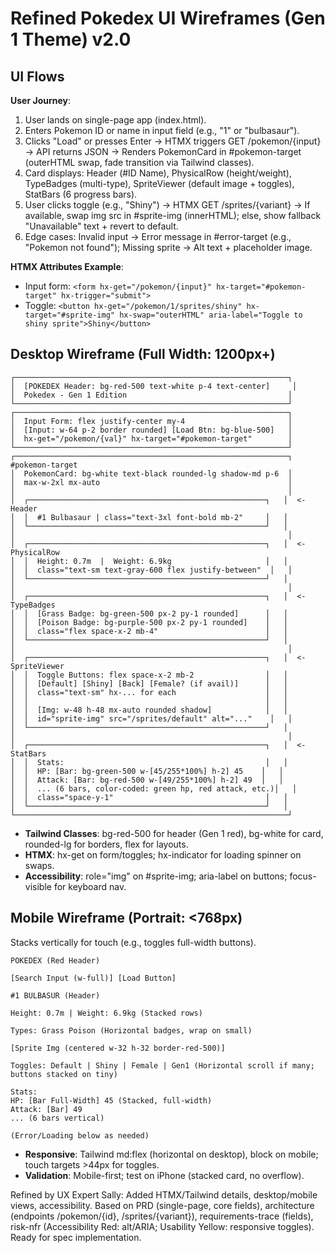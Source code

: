 # Refined Pokedex UI Wireframes (Gen 1 Theme) v2.0

## UI Flows
**User Journey**:
1. User lands on single-page app (index.html).
2. Enters Pokemon ID or name in input field (e.g., "1" or "bulbasaur").
3. Clicks "Load" or presses Enter → HTMX triggers GET /pokemon/{input} → API returns JSON → Renders PokemonCard in #pokemon-target (outerHTML swap, fade transition via Tailwind classes).
4. Card displays: Header (#ID Name), PhysicalRow (height/weight), TypeBadges (multi-type), SpriteViewer (default image + toggles), StatBars (6 progress bars).
5. User clicks toggle (e.g., "Shiny") → HTMX GET /sprites/{variant} → If available, swap img src in #sprite-img (innerHTML); else, show fallback "Unavailable" text + revert to default.
6. Edge cases: Invalid input → Error message in #error-target (e.g., "Pokemon not found"); Missing sprite → Alt text + placeholder image.

**HTMX Attributes Example**:
- Input form: `<form hx-get="/pokemon/{input}" hx-target="#pokemon-target" hx-trigger="submit">`
- Toggle: `<button hx-get="/pokemon/1/sprites/shiny" hx-target="#sprite-img" hx-swap="outerHTML" aria-label="Toggle to shiny sprite">Shiny</button>`

## Desktop Wireframe (Full Width: 1200px+)
```
┌─────────────────────────────────────────────────────────────┐
│  [POKEDEX Header: bg-red-500 text-white p-4 text-center]     │
│  Pokedex - Gen 1 Edition                                    │
└─────────────────────────────────────────────────────────────┘
┌─────────────────────────────────────────────────────────────┐
│  Input Form: flex justify-center my-4                       │
│  [Input: w-64 p-2 border rounded] [Load Btn: bg-blue-500]   │
│  hx-get="/pokemon/{val}" hx-target="#pokemon-target"        │
└─────────────────────────────────────────────────────────────┘
┌─────────────────────────────────────────────────────────────┐  #pokemon-target
│  PokemonCard: bg-white text-black rounded-lg shadow-md p-6  │
│  max-w-2xl mx-auto                                          │
│                                                             │
│  ┌─────────────────────────────────────────────────────┐   │  <- Header
│  │  #1 Bulbasaur | class="text-3xl font-bold mb-2"     │   │
│  └─────────────────────────────────────────────────────┘   │
│                                                             │
│  ┌─────────────────────────────────────────────────────┐   │  <- PhysicalRow
│  │  Height: 0.7m  |  Weight: 6.9kg                     │   │
│  │  class="text-sm text-gray-600 flex justify-between"  │   │
│  └─────────────────────────────────────────────────────┘   │
│                                                             │
│  ┌─────────────────────────────────────────────────────┐   │  <- TypeBadges
│  │  [Grass Badge: bg-green-500 px-2 py-1 rounded]      │   │
│  │  [Poison Badge: bg-purple-500 px-2 py-1 rounded]    │   │
│  │  class="flex space-x-2 mb-4"                        │   │
│  └─────────────────────────────────────────────────────┘   │
│                                                             │
│  ┌─────────────────────────────────────────────────────┐   │  <- SpriteViewer
│  │  Toggle Buttons: flex space-x-2 mb-2                │   │
│  │  [Default] [Shiny] [Back] [Female? (if avail)]      │   │
│  │  class="text-sm" hx-... for each                    │   │
│  │                                                     │   │
│  │  [Img: w-48 h-48 mx-auto rounded shadow]            │   │
│  │  id="sprite-img" src="/sprites/default" alt="..."    │   │
│  └─────────────────────────────────────────────────────┘   │
│                                                             │
│  ┌─────────────────────────────────────────────────────┐   │  <- StatBars
│  │  Stats:                                             │   │
│  │  HP: [Bar: bg-green-500 w-[45/255*100%] h-2] 45    │   │
│  │  Attack: [Bar: bg-red-500 w-[49/255*100%] h-2] 49  │   │
│  │  ... (6 bars, color-coded: green hp, red attack, etc.)│   │
│  │  class="space-y-1"                                  │   │
│  └─────────────────────────────────────────────────────┘   │
└─────────────────────────────────────────────────────────────┘
```
- **Tailwind Classes**: bg-red-500 for header (Gen 1 red), bg-white for card, rounded-lg for borders, flex for layouts.
- **HTMX**: hx-get on form/toggles; hx-indicator for loading spinner on swaps.
- **Accessibility**: role="img" on #sprite-img; aria-label on buttons; focus-visible for keyboard nav.

## Mobile Wireframe (Portrait: <768px)
Stacks vertically for touch (e.g., toggles full-width buttons).
```
POKEDEX (Red Header)

[Search Input (w-full)] [Load Button]

#1 BULBASUR (Header)

Height: 0.7m | Weight: 6.9kg (Stacked rows)

Types: Grass Poison (Horizontal badges, wrap on small)

[Sprite Img (centered w-32 h-32 border-red-500)]

Toggles: Default | Shiny | Female | Gen1 (Horizontal scroll if many; buttons stacked on tiny)

Stats:
HP: [Bar Full-Width] 45 (Stacked, full-width)
Attack: [Bar] 49
... (6 bars vertical)

(Error/Loading below as needed)
```
- **Responsive**: Tailwind md:flex (horizontal on desktop), block on mobile; touch targets >44px for toggles.
- **Validation**: Mobile-first; test on iPhone (stacked card, no overflow).

Refined by UX Expert Sally: Added HTMX/Tailwind details, desktop/mobile views, accessibility. Based on PRD (single-page, core fields), architecture (endpoints /pokemon/{id}, /sprites/{variant}), requirements-trace (fields), risk-nfr (Accessibility Red: alt/ARIA; Usability Yellow: responsive toggles). Ready for spec implementation.
